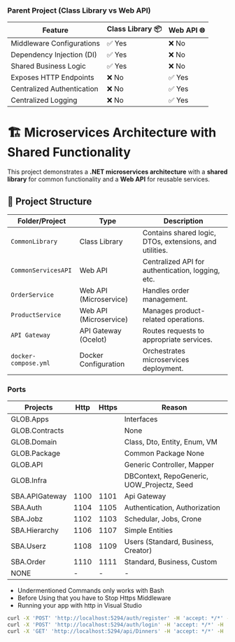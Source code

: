 
### Parent Project (Class Library vs Web API)

| Feature	                    | Class Library 📦      | Web API 🌐
| ------------------------------|-----------------------|---------------|
| Middleware Configurations     | ✅ Yes                |❌ No          |
| Dependency Injection (DI)     | ✅ Yes                |❌ No          |
| Shared Business Logic	        | ✅ Yes                |❌ No          |
| Exposes HTTP Endpoints	    | ❌ No                 |✅ Yes         |
| Centralized Authentication    | ❌ No                 |✅ Yes         |
| Centralized Logging	        | ❌ No                 |✅ Yes         |
# 🏗️ Microservices Architecture with Shared Functionality

This project demonstrates a **.NET microservices architecture** with a **shared library** for common functionality and a **Web API** for reusable services.

## 📂 Project Structure  

| Folder/Project        | Type                | Description |
|-----------------------|---------------------|-------------|
| `CommonLibrary`       | Class Library       | Contains shared logic, DTOs, extensions, and utilities. |
| `CommonServicesAPI`   | Web API             | Centralized API for authentication, logging, etc. |
| `OrderService`        | Web API (Microservice) | Handles order management. |
| `ProductService`      | Web API (Microservice) | Manages product-related operations. |
| `API Gateway`         | API Gateway (Ocelot) | Routes requests to appropriate services. |
| `docker-compose.yml`  | Docker Configuration | Orchestrates microservices deployment. |

### Ports
| Projects                  | Http | Https | Reason                         |
|---------------------------|------|-------|--------------------------------|
| GLOB.Apps                 |      |       | Interfaces |
| GLOB.Contracts            |      |       | None |
| GLOB.Domain               |      |       | Class, Dto, Entity, Enum, VM |
| GLOB.Package              |      |       | Common Package None |
| GLOB.API                  |      |       | Generic Controller, Mapper |
| GLOB.Infra                |      |       | DBContext, RepoGeneric, UOW_Projectz, Seed |
| SBA.APIGateway            | 1100 | 1101  | Api Gateway |
| SBA.Auth                  | 1104 | 1105  | Authentication, Authorization |
| SBA.Jobz                  | 1102 | 1103  | Schedular, Jobs, Crone |
| SBA.Hierarchy             | 1106 | 1107  | Simple Entities |
| SBA.Userz                 | 1108 | 1109  | Users (Standard, Business, Creator)|
| SBA.Order                 | 1110 | 1111  | Standard, Business, Custom |
| NONE                      | - | -  | - |### CURL COMMAND
- Undermentioned Commands only works with Bash
- Before Using that you have to Stop Https Middleware
- Running your app with http in Visual Studio
```bash
curl -X 'POST' 'http://localhost:5294/auth/register' -H 'accept: */*' -H 'Content-Type: Apps/json' -d '{   "firstName": "string", "lastName": "string", "email": "string", "password": "string" }'
curl -X 'POST' 'http://localhost:5294/auth/login' -H 'accept: */*' -H 'Content-Type: Apps/json' -d '{ "email": "string", "password": "string" }'
curl -X 'GET' 'http://localhost:5294/api/Dinners' -H 'accept: */*' -H 'Authorization: Bearer token.full.goeshere'
```